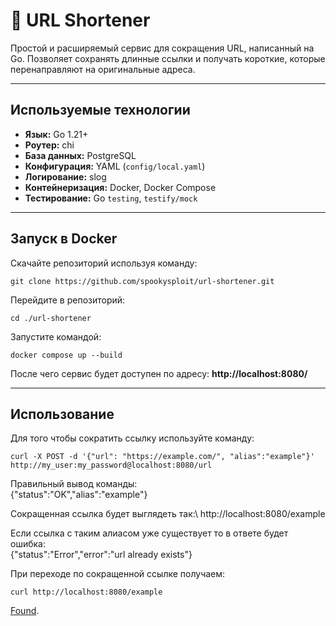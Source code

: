 # 🔗 URL Shortener

Простой и расширяемый сервис для сокращения URL, написанный на Go. Позволяет сохранять длинные ссылки и получать короткие, которые перенаправляют на оригинальные адреса.

---

## Используемые технологии

- **Язык:** Go 1.21+
- **Роутер:** chi
- **База данных:** PostgreSQL
- **Конфигурация:** YAML (`config/local.yaml`)
- **Логирование:** slog
- **Контейнеризация:** Docker, Docker Compose
- **Тестирование:** Go `testing`, `testify/mock`

---

## Запуск в Docker
Скачайте репозиторий используя команду:
```
git clone https://github.com/spookysploit/url-shortener.git
```
Перейдите в репозиторий:
```
cd ./url-shortener
```
Запустите командой:
```
docker compose up --build
```
После чего сервис будет доступен по адресу:
__http://localhost:8080/__

---

## Использование
Для того чтобы сократить ссылку используйте команду:
```
curl -X POST -d '{"url": "https://example.com/", "alias":"example"}' http://my_user:my_password@localhost:8080/url
```
Правильный вывод команды:\
{"status":"OK","alias":"example"}

Сокращенная ссылка будет выглядеть так:\ 
http://localhost:8080/example

Если ссылка с таким алиасом уже существует то в ответе будет ошибка:\
{"status":"Error","error":"url already exists"}

При переходе по сокращенной ссылке получаем:
```
curl http://localhost:8080/example
```
<a href="https://example.com/">Found</a>.

